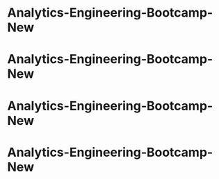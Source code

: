 # Analytics-Engineering-Bootcamp-New
# Analytics-Engineering-Bootcamp-New
# Analytics-Engineering-Bootcamp-New
# Analytics-Engineering-Bootcamp-New
